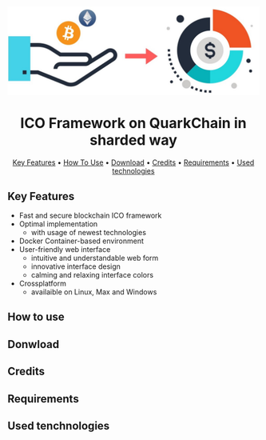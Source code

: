 <img src="ico-icon.jpeg" align="center"/>

<h1 align="center">ICO Framework on QuarkChain in sharded way</h1>
<p align="center">
  <a href="#key-features">Key Features</a> •
  <a href="#how-to-use">How To Use</a> •
  <a href="#download">Download</a> •
  <a href="#credits">Credits</a> •
  <a href="#requirements">Requirements</a> •
  <a href="#used-tenchologies">Used technologies</a>
</p>

## Key Features

* Fast and secure blockchain ICO framework
* Optimal implementation
  - with usage of newest technologies
* Docker Container-based environment
* User-friendly web interface
  - intuitive and understandable web form
  - innovative interface design
  - calming and relaxing interface colors
* Crossplatform
  - availaible on Linux, Max and Windows

## How to use

## Donwload

## Credits

## Requirements

## Used tenchnologies

